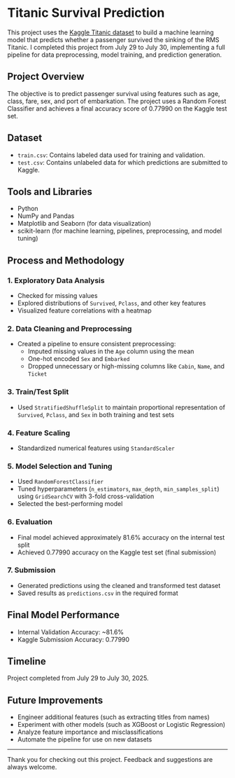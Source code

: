 # Titanic Survival Prediction

This project uses the [Kaggle Titanic dataset](https://www.kaggle.com/c/titanic) to build a machine learning model that predicts whether a passenger survived the sinking of the RMS Titanic. I completed this project from July 29 to July 30, implementing a full pipeline for data preprocessing, model training, and prediction generation.

## Project Overview

The objective is to predict passenger survival using features such as age, class, fare, sex, and port of embarkation. The project uses a Random Forest Classifier and achieves a final accuracy score of 0.77990 on the Kaggle test set.

## Dataset

- `train.csv`: Contains labeled data used for training and validation.
- `test.csv`: Contains unlabeled data for which predictions are submitted to Kaggle.

## Tools and Libraries

- Python
- NumPy and Pandas
- Matplotlib and Seaborn (for data visualization)
- scikit-learn (for machine learning, pipelines, preprocessing, and model tuning)

## Process and Methodology

### 1. Exploratory Data Analysis
- Checked for missing values
- Explored distributions of `Survived`, `Pclass`, and other key features
- Visualized feature correlations with a heatmap

### 2. Data Cleaning and Preprocessing
- Created a pipeline to ensure consistent preprocessing:
  - Imputed missing values in the `Age` column using the mean
  - One-hot encoded `Sex` and `Embarked`
  - Dropped unnecessary or high-missing columns like `Cabin`, `Name`, and `Ticket`

### 3. Train/Test Split
- Used `StratifiedShuffleSplit` to maintain proportional representation of `Survived`, `Pclass`, and `Sex` in both training and test sets

### 4. Feature Scaling
- Standardized numerical features using `StandardScaler`

### 5. Model Selection and Tuning
- Used `RandomForestClassifier`
- Tuned hyperparameters (`n_estimators`, `max_depth`, `min_samples_split`) using `GridSearchCV` with 3-fold cross-validation
- Selected the best-performing model

### 6. Evaluation
- Final model achieved approximately 81.6% accuracy on the internal test split
- Achieved 0.77990 accuracy on the Kaggle test set (final submission)

### 7. Submission
- Generated predictions using the cleaned and transformed test dataset
- Saved results as `predictions.csv` in the required format

## Final Model Performance

- Internal Validation Accuracy: ~81.6%
- Kaggle Submission Accuracy: 0.77990

## Timeline

Project completed from July 29 to July 30, 2025.

## Future Improvements

- Engineer additional features (such as extracting titles from names)
- Experiment with other models (such as XGBoost or Logistic Regression)
- Analyze feature importance and misclassifications
- Automate the pipeline for use on new datasets

---

Thank you for checking out this project. Feedback and suggestions are always welcome.

